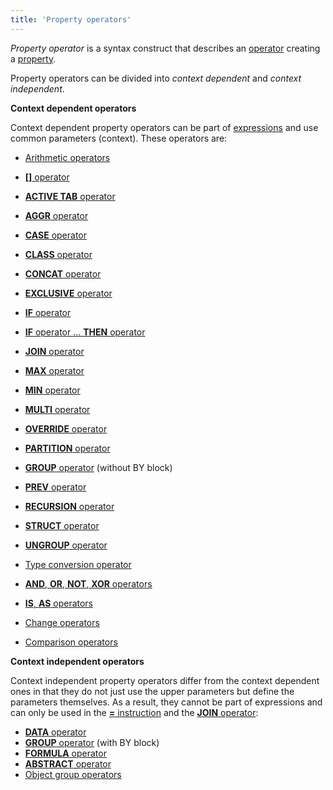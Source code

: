 ```yaml
---
title: 'Property operators'
---
```


*Property operator* is a syntax construct that describes an [operator](Operators.md) creating a [property](Properties.md). 

Property operators can be divided into *context dependent* and *context independent*.

**Context dependent operators**

Context dependent property operators can be part of [expressions](Expression.md) and use common parameters (context). These operators are:

-   [Arithmetic operators](Arithmetic_operators.md)

-   [**\[\]** operator](Operator_.md)

-   [**ACTIVE TAB** operator](ACTIVE_TAB_operator.md)

-   [**AGGR** operator](AGGR_operator.md)

-   [**CASE** operator](CASE_operator.md)

-   [**CLASS** operator](CLASS_operator.md)

-   [**CONCAT** operator](CONCAT_operator.md)

-   [**EXCLUSIVE** operator](EXCLUSIVE_operator.md)

-   [**IF** operator](IF_operator.md)

-   [**IF** operator ... **THEN** operator](IF_..._THEN_operator.md)

-   [**JOIN** operator](JOIN_operator.md)

-   [**MAX** operator](MAX_operator.md)

-   [**MIN** operator](MIN_operator.md)

-   [**MULTI** operator](MULTI_operator.md)

-   [**OVERRIDE** operator](OVERRIDE_operator.md)

-   [**PARTITION** operator](PARTITION_operator.md)

-   [**GROUP** operator](GROUP_operator.md) (without BY block)

-   [**PREV** operator](PREV_operator.md)

-   [**RECURSION** operator](RECURSION_operator.md)
-   [**STRUCT** operator](STRUCT_operator.md)
-   [**UNGROUP** operator](UNGROUP_operator.md)
-   [Type conversion operator](Type_conversion_operator.md)
-   [**AND**, **OR**, **NOT**, **XOR** operators](AND_OR_NOT_XOR_operators.md)
-   [**IS**, **AS** operators](IS_AS_operators.md)
-   [Change operators](Change_operators.md)
-   [Comparison operators](Comparison_operators.md)

**Context independent operators**

Context independent property operators differ from the context dependent ones in that they do not just use the upper parameters but define the parameters themselves. As a result, they cannot be part of expressions and can only be used in the [**=** instruction](Instruction_=.md) and the [**JOIN** operator](JOIN_operator.md): 

-   [**DATA** operator](DATA_operator.md)
-   [**GROUP** operator](GROUP_operator.md) (with BY block)
-   [**FORMULA** operator](FORMULA_operator.md)
-   [**ABSTRACT** operator](ABSTRACT_operator.md)
-   [Object group operators](Object_group_operator.md)

